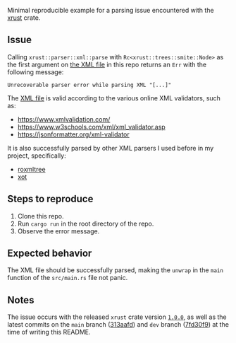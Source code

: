 Minimal reproducible example for a parsing issue encountered with the [xrust](https://github.com/ballsteve/xrust) crate.

## Issue

Calling `xrust::parser::xml::parse` with `Rc<xrust::trees::smite::Node>` as the first argument on [the XML file][XML file] in this repo returns an `Err` with the following message:

```
Unrecoverable parser error while parsing XML "[...]"
```

The [XML file] is valid according to the various online XML validators, such as:

-   https://www.xmlvalidation.com/
-   https://www.w3schools.com/xml/xml_validator.asp
-   https://jsonformatter.org/xml-validator

It is also successfully parsed by other XML parsers I used before in my project, specifically:

-   [roxmltree](https://github.com/RazrFalcon/roxmltree)
-   [xot](https://github.com/faassen/xot)

[XML file]: ./data/content.xml

## Steps to reproduce

1. Clone this repo.
2. Run `cargo run` in the root directory of the repo.
3. Observe the error message.

## Expected behavior

The XML file should be successfully parsed, making the `unwrap` in the `main` function of the `src/main.rs` file not panic.

## Notes

The issue occurs with the released `xrust` crate version [`1.0.0`](https://crates.io/crates/xrust/1.0.0), as well as the latest commits on the `main` branch ([313aafd](https://github.com/ballsteve/xrust/commit/313aafd523b1f9fbfdfc4b961e6d7fe6b61c5db3)) and `dev` branch ([7fd30f9](https://github.com/ballsteve/xrust/commit/7fd30f935cf41b5a0f7fe11880646548dc52a5fa)) at the time of writing this README.
